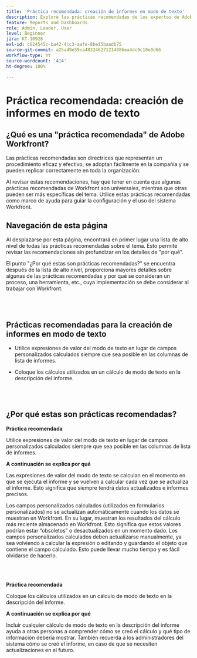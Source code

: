 ```yaml
---
title: 'Práctica recomendada: creación de informes en modo de texto'
description: Explore las prácticas recomendadas de los expertos de Adobe Workfront sobre la configuración, administración y uso de los informes de modo de texto de Workfront.
feature: Reports and Dashboards
role: Admin, Leader, User
level: Beginner
jira: KT-10928
exl-id: c624545c-ba42-4cc3-aafe-8be15baadb75
source-git-commit: a25a49e59ca483246271214886ea4dc9c10e8d66
workflow-type: ht
source-wordcount: '414'
ht-degree: 100%

---
```


# Práctica recomendada: creación de informes en modo de texto

## ¿Qué es una &quot;práctica recomendada&quot; de Adobe Workfront?

Las prácticas recomendadas son directrices que representan un procedimiento eficaz y efectivo, se adoptan fácilmente en la compañía y se pueden replicar correctamente en toda la organización.

Al revisar estas recomendaciones, hay que tener en cuenta que algunas prácticas recomendadas de Workfront son universales, mientras que otras pueden ser más específicas del tema. Utilice estas prácticas recomendadas como marco de ayuda para guiar la configuración y el uso del sistema Workfront.

## Navegación de esta página

Al desplazarse por esta página, encontrará en primer lugar una lista de alto nivel de todas las prácticas recomendadas sobre el tema. Esto permite revisar las recomendaciones sin profundizar en los detalles de &quot;por qué&quot;.

El punto &quot;¿Por qué estas son prácticas recomendadas?&quot; se encuentra después de la lista de alto nivel, proporciona mayores detalles sobre algunas de las prácticas recomendadas y por qué se consideran un proceso, una herramienta, etc., cuya implementación se debe considerar al trabajar con Workfront.

</br>
</br>

## Prácticas recomendadas para la creación de informes en modo de texto

* Utilice expresiones de valor del modo de texto en lugar de campos personalizados calculados siempre que sea posible en las columnas de lista de informes.

* Coloque los cálculos utilizados en un cálculo de modo de texto en la descripción del informe.

</br>
</br>

## ¿Por qué estas son prácticas recomendadas?

**Práctica recomendada**

Utilice expresiones de valor del modo de texto en lugar de campos personalizados calculados siempre que sea posible en las columnas de lista de informes.



**A continuación se explica por qué**

Las expresiones de valor del modo de texto se calculan en el momento en que se ejecuta el informe y se vuelven a calcular cada vez que se actualiza el informe. Esto significa que siempre tendrá datos actualizados e informes precisos.



Los campos personalizados calculados (utilizados en formularios personalizados) no se actualizan automáticamente cuando los datos se muestran en Workfront. En su lugar, muestran los resultados del cálculo más reciente almacenado en Workfront. Esto significa que estos valores podrían estar “obsoletos” o desactualizados en un momento dado. Los campos personalizados calculados deben actualizarse manualmente, ya sea volviendo a calcular la expresión o editando y guardando el objeto que contiene el campo calculado. Esto puede llevar mucho tiempo y es fácil olvidarse de hacerlo.


</br>
</br>

**Práctica recomendada**

Coloque los cálculos utilizados en un cálculo de modo de texto en la descripción del informe.



**A continuación se explica por qué**

Incluir cualquier cálculo de modo de texto en la descripción del informe ayuda a otras personas a comprender cómo se creó el cálculo y qué tipo de información debería mostrar. También recuerda a los administradores del sistema cómo se creó el informe, en caso de que se necesiten actualizaciones en el futuro.
